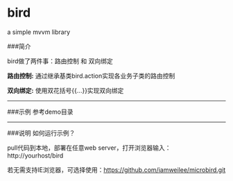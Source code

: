 bird
====

a simple mvvm library

###简介


bird做了两件事：路由控制 和 双向绑定


<b>路由控制:</b> 通过继承基类bird.action实现各业务子类的路由控制

<b>双向绑定:</b> 使用双花括号{{...}}实现双向绑定

----
###示例
  参考demo目录
  	
  	
----
###说明
如何运行示例？

pull代码到本地，部署在任意web server，打开浏览器输入：http://yourhost/bird

若无需支持IE浏览器，可选择使用：https://github.com/iamweilee/microbird.git

